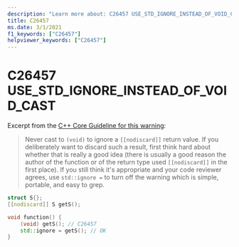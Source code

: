 ```yaml
---
description: "Learn more about: C26457 USE_STD_IGNORE_INSTEAD_OF_VOID_CAST"
title: C26457
ms.date: 3/1/2021
f1_keywords: ["C26457"]
helpviewer_keywords: ["C26457"]
---
```

# C26457 USE_STD_IGNORE_INSTEAD_OF_VOID_CAST

Excerpt from the [C++ Core Guideline for this warning](https://github.com/isocpp/CppCoreGuidelines/blob/master/CppCoreGuidelines.md#es48-avoid-casts):

> Never cast to `(void)` to ignore a `[[nodiscard]]` return value. If you deliberately want to discard such a result, first think hard about whether that is really a good idea (there is usually a good reason the author of the function or of the return type used `[[nodiscard]]` in the first place). If you still think it's appropriate and your code reviewer agrees, use `std::ignore =` to turn off the warning which is simple, portable, and easy to grep.

```C++
struct S{};
[[nodiscard]] S getS();

void function() {
    (void) getS(); // C26457
    std::ignore = getS(); // OK
}
```
